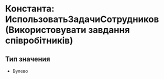 ﻿# Константа: ИспользоватьЗадачиСотрудников (Використовувати завдання співробітників)

## Тип значения

- Булево


